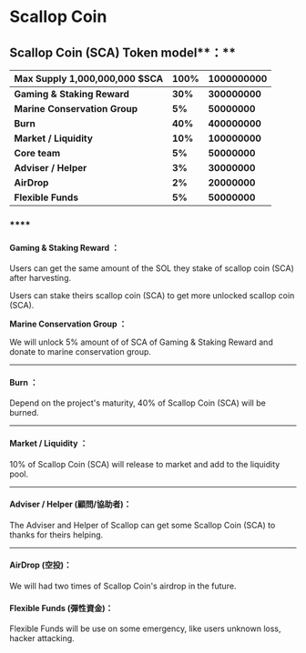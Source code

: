 # Scallop Coin

## **Scallop Coin \(SCA\)** Token model**：** 

| Max Supply **1,000,000,000 $SCA** | **100%** | **1000000000** |
| :--- | :--- | :--- |
| **Gaming & Staking Reward** | **30%** | **300000000** |
| **Marine Conservation Group** | **5%** | **50000000** |
| **Burn** | **40%** | **400000000** |
| **Market / Liquidity** | **10%** | **100000000** |
| **Core team** | **5%** | **50000000** |
| **Adviser / Helper** | **3%** | **30000000** |
| **AirDrop** | **2%** | **20000000** |
| **Flexible Funds** | **5%** | **50000000** |

### \*\*\*\*

#### **Gaming & Staking Reward ：** 

Users can get the same amount of the SOL they stake of scallop coin \(SCA\) after harvesting.

Users can stake theirs scallop coin \(SCA\) to get more unlocked scallop coin \(SCA\).

  
**Marine Conservation Group ：**  


We will unlock 5% amount of of SCA of Gaming & Staking Reward and donate to marine conservation group.  
****

#### **Burn ：** 

Depend on the project's maturity, 40% of Scallop Coin \(SCA\)  will be burned.  
****

#### **Market / Liquidity ：** 

10% of Scallop Coin \(SCA\) will release to market and add to the liquidity pool.  
****

#### **Adviser / Helper \(顧問/協助者\)：** 

The Adviser and Helper of Scallop can get some Scallop Coin \(SCA\) to thanks for theirs helping.  
****

#### **AirDrop \(空投\)：** 

We will had two times of Scallop Coin's airdrop in the future.



#### Flexible Funds \(彈性資金\)： 

Flexible Funds will be use on some emergency, like users unknown loss, hacker attacking. 

